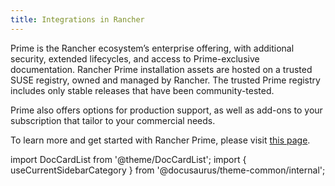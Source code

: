 ```yaml
---
title: Integrations in Rancher
---
```


<head>
  <link rel="canonical" href="https://ranchermanager.docs.rancher.com/integrations-in-rancher"/>
</head>

Prime is the Rancher ecosystem’s enterprise offering, with additional security, extended lifecycles, and access to Prime-exclusive documentation. Rancher Prime installation assets are hosted on a trusted SUSE registry, owned and managed by Rancher. The trusted Prime registry includes only stable releases that have been community-tested. 

Prime also offers options for production support, as well as add-ons to your subscription that tailor to your commercial needs.

To learn more and get started with Rancher Prime, please visit [this page](https://www.rancher.com/quick-start). 

import DocCardList from '@theme/DocCardList';
import { useCurrentSidebarCategory } from '@docusaurus/theme-common/internal';

<DocCardList items={useCurrentSidebarCategory().items.slice(0,8)} />
